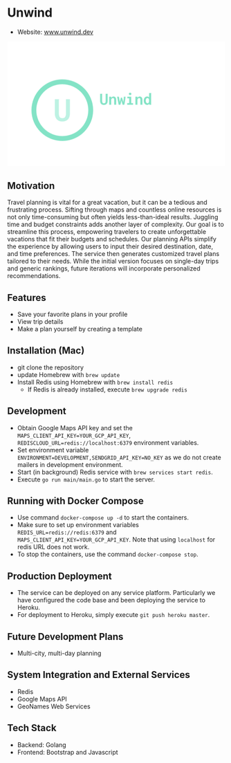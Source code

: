 # Unwind

+ Website: www.unwind.dev

![Unwind Logo](assets/public/logo.png)

## Motivation

Travel planning is vital for a great vacation, but it can be a tedious and frustrating process. Sifting through maps and
countless online resources is not only time-consuming but often yields less-than-ideal results. Juggling time and budget
constraints adds another layer of complexity. Our goal is to streamline this process, empowering travelers to create
unforgettable vacations that fit their budgets and schedules. Our planning APIs simplify the experience by allowing
users to input their desired destination, date, and time preferences. The service then generates customized travel plans
tailored to their needs. While the initial version focuses on single-day trips and generic rankings, future iterations
will incorporate personalized recommendations.

## Features

* Save your favorite plans in your profile
* View trip details
* Make a plan yourself by creating a template

## Installation (Mac)

* git clone the repository
* update Homebrew with `brew update`
* Install Redis using Homebrew with `brew install redis`
    * If Redis is already installed, execute `brew upgrade redis`

## Development

* Obtain Google Maps API key and set the `MAPS_CLIENT_API_KEY=YOUR_GCP_API_KEY`,
  `REDISCLOUD_URL=redis://localhost:6379` environment variables.
* Set environment variable `ENVIRONMENT=DEVELOPMENT,SENDGRID_API_KEY=NO_KEY` as we do not create mailers in development
  environment.
* Start (in background) Redis service with `brew services start redis`.
* Execute `go run main/main.go` to start the server.

## Running with Docker Compose

* Use command `docker-compose up -d` to start the containers.
* Make sure to set up environment variables `REDIS_URL=redis://redis:6379` and `MAPS_CLIENT_API_KEY=YOUR_GCP_API_KEY`.
  Note that using `localhost` for redis URL does not work.
* To stop the containers, use the command `docker-compose stop`.

## Production Deployment

* The service can be deployed on any service platform.
  Particularly we have configured the code base and been deploying the service to Heroku.
* For deployment to Heroku, simply execute `git push heroku master`.

## Future Development Plans

* Multi-city, multi-day planning

## System Integration and External Services

* Redis
* Google Maps API
* GeoNames Web Services

## Tech Stack

* Backend: Golang
* Frontend: Bootstrap and Javascript
